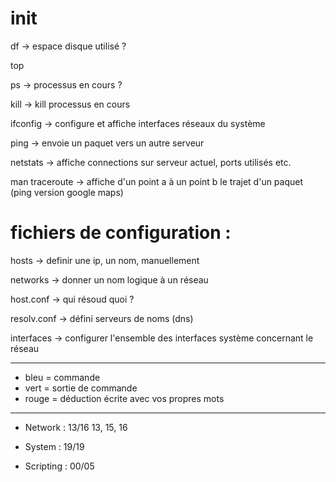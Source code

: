 # init

df -> espace disque utilisé ?

top

ps -> processus en cours ?

kill -> kill processus en cours

ifconfig -> configure et affiche interfaces réseaux du système

ping -> envoie un paquet vers un autre serveur

netstats -> affiche connections sur serveur actuel, ports utilisés etc.

man traceroute -> affiche d'un point a à un point b le trajet d'un paquet 
(ping version google maps)


# fichiers  de configuration :

hosts -> definir une ip, un nom, manuellement

networks -> donner un nom logique à un réseau

host.conf -> qui résoud quoi ?

resolv.conf -> défini serveurs de noms (dns)

interfaces -> configurer l'ensemble des interfaces système concernant le réseau

-------------------------------------------------------------------------------------------------------------------------

- bleu = commande
- vert = sortie de commande
- rouge = déduction écrite avec vos propres mots

--------------------------------------------------------------------------------------------------------------------------

- Network :
13/16
13, 15, 16

- System :
19/19

- Scripting :
00/05
